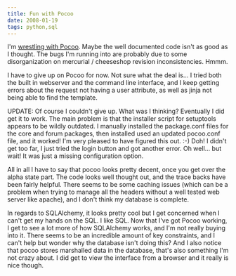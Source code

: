 ```yaml
---
title: Fun with Pocoo 
date: 2008-01-19
tags: python,sql
---
```

I'm <a href="http://www.docunext.com/">wrestling with Pocoo</a>. Maybe the well documented code isn't as good as I thought. The bugs I'm running into are probably due to some disorganization on mercurial / cheeseshop revision inconsistencies. Hmmm.

I have to give up on Pocoo for now. Not sure what the deal is... I tried both the built in webserver and the command line interface, and I keep getting errors about the request not having a user attribute, as well as jinja not being able to find the template.

UPDATE: Of course I couldn't give up. What was I thinking? Eventually I did get it to work. The main problem is that the installer script for setuptools appears to be wildly outdated. I manually installed the package.conf files for the core and forum packages, then installed used an updated pocoo.conf file, and it worked! I'm very pleased to have figured this out. :-) Doh! I didn't get too far, I just tried the login button and got another error. Oh well... but wait! It was just a missing configuration option.

All in all I have to say that pocoo looks pretty decent, once you get over the alpha state part. The code looks well thought out, and the trace backs have been fairly helpful. There seems to be some caching issues (which can be a problem when trying to manage all the headers without a well tested web server like apache), and I don't think my database is complete.

In regards to SQLAlchemy, it looks pretty cool but I get concerned when I can't get my hands on the SQL. I like SQL. Now that I've got Pocoo working, I get to see a lot more of how SQLAlchemy works, and I'm not really buying into it. There seems to be an incredible amount of key constraints, and I can't help but wonder why the database isn't doing this? And I also notice that pocoo stores marshalled data in the database, that's also something I'm not crazy about. I did get to view the interface from a browser and it really is nice though.

